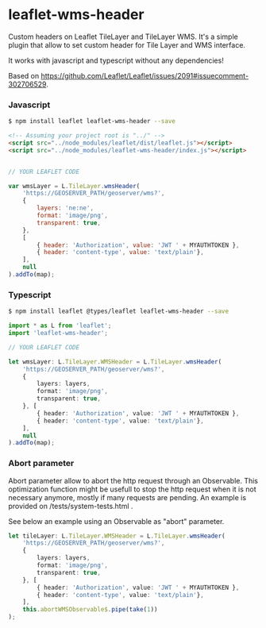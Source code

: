 # leaflet-wms-header
Custom headers on Leaflet TileLayer and TileLayer WMS.
It's a simple plugin that allow to set custom header for Tile Layer and WMS interface.

It works with javascript and typescript without any dependencies!

Based on https://github.com/Leaflet/Leaflet/issues/2091#issuecomment-302706529.

### Javascript
```sh
$ npm install leaflet leaflet-wms-header --save
```

```html
<!-- Assuming your project root is "../" -->
<script src="../node_modules/leaflet/dist/leaflet.js"></script> 
<script src="../node_modules/leaflet-wms-header/index.js"></script> 
```

```js

// YOUR LEAFLET CODE

var wmsLayer = L.TileLayer.wmsHeader(
    'https://GEOSERVER_PATH/geoserver/wms?',
    {
        layers: 'ne:ne',
        format: 'image/png',
        transparent: true,
    },
    [
        { header: 'Authorization', value: 'JWT ' + MYAUTHTOKEN },
        { header: 'content-type', value: 'text/plain'},
    ],
    null
).addTo(map);
```

### Typescript
```sh
$ npm install leaflet @types/leaflet leaflet-wms-header --save
```
```ts
import * as L from 'leaflet';
import 'leaflet-wms-header';

// YOUR LEAFLET CODE

let wmsLayer: L.TileLayer.WMSHeader = L.TileLayer.wmsHeader(
    'https://GEOSERVER_PATH/geoserver/wms?',
    {
        layers: layers,
        format: 'image/png',
        transparent: true,
    }, [
        { header: 'Authorization', value: 'JWT ' + MYAUTHTOKEN },
        { header: 'content-type', value: 'text/plain'},
    ],
    null
).addTo(map);
```

### Abort parameter

Abort parameter allow to abort the http request through an Observable. This optimization function might be usefull to stop the http request when it is not necessary anymore, mostly if many requests are pending. An example is provided on /tests/system-tests.html .

See below an example using an Observable as "abort" parameter.

```ts
let tileLayer: L.TileLayer.WMSHeader = L.TileLayer.wmsHeader(
    'https://GEOSERVER_PATH/geoserver/wms?',
    {
        layers: layers,
        format: 'image/png',
        transparent: true,
    }, [
        { header: 'Authorization', value: 'JWT ' + MYAUTHTOKEN },
        { header: 'content-type', value: 'text/plain'},
    ],
    this.abortWMSObservable$.pipe(take(1))
);
```
